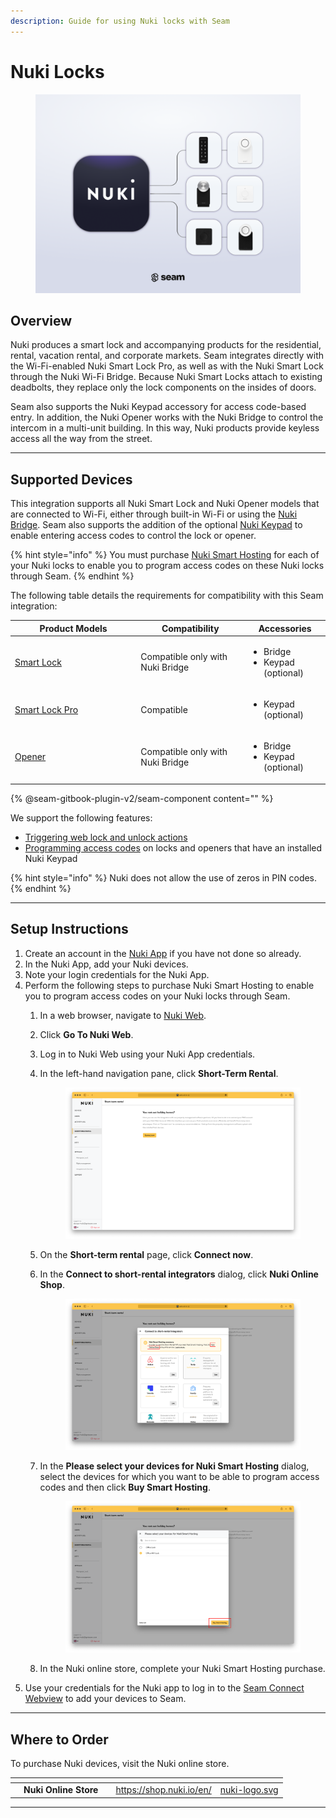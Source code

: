 ```yaml
---
description: Guide for using Nuki locks with Seam
---
```


# Nuki Locks

<figure><img src="../.gitbook/assets/nuki-manufacturer-page-cover-light.png" alt=""><figcaption></figcaption></figure>

## Overview

Nuki produces a smart lock and accompanying products for the residential, rental, vacation rental, and corporate markets. Seam integrates directly with the Wi-Fi-enabled Nuki Smart Lock Pro, as well as with the Nuki Smart Lock through the Nuki Wi-Fi Bridge. Because Nuki Smart Locks attach to existing deadbolts, they replace only the lock components on the insides of doors.

Seam also supports the Nuki Keypad accessory for access code-based entry. In addition, the Nuki Opener works with the Nuki Bridge to control the intercom in a multi-unit building. In this way, Nuki products provide keyless access all the way from the street.

***

## Supported Devices

This integration supports all Nuki Smart Lock and Nuki Opener models that are connected to Wi-Fi, either through built-in Wi-Fi or using the [Nuki Bridge](https://nuki.io/en/bridge/). Seam also supports the addition of the optional [Nuki Keypad](https://nuki.io/en/keypad-code/) to enable entering access codes to control the lock or opener.

{% hint style="info" %}
You must purchase [Nuki Smart Hosting](https://nuki.io/en/smart-hosting/) for each of your Nuki locks to enable you to program access codes on these Nuki locks through Seam.
{% endhint %}

The following table details the requirements for compatibility with this Seam integration:

<table><thead><tr><th width="187.33333333333331">Product Models</th><th>Compatibility</th><th>Accessories</th></tr></thead><tbody><tr><td><a href="https://nuki.io/en/smart-lock/">Smart Lock</a></td><td>Compatible only with Nuki Bridge</td><td><ul><li>Bridge</li><li>Keypad (optional)</li></ul></td></tr><tr><td><a href="https://nuki.io/en/smart-lock-pro/">Smart Lock Pro</a></td><td>Compatible</td><td><ul><li>Keypad (optional)</li></ul></td></tr><tr><td><a href="https://nuki.io/en/opener/">Opener</a></td><td>Compatible only with Nuki Bridge</td><td><ul><li>Bridge</li><li>Keypad (optional)</li></ul></td></tr></tbody></table>

{% @seam-gitbook-plugin-v2/seam-component content="<seam-supported-device-table
  endpoint="https://connect.getseam.com"
  client-session-token="seam_cst126DAjfor_2kxn8QAAEUkj3Zu4Nr1Aoauy"
  manufacturers='["Nuki"]'
/>" %}

We support the following features:

* [Triggering web lock and unlock actions](../products/smart-locks/lock-and-unlock.md)
* [Programming access codes](../products/smart-locks/access-codes/) on locks and openers that have an installed Nuki Keypad

{% hint style="info" %}
Nuki does not allow the use of zeros in PIN codes.
{% endhint %}

***

## Setup Instructions

1. Create an account in the [Nuki App](https://nuki.io/en/app/) if you have not done so already.
2. In the Nuki App, add your Nuki devices.
3. Note your login credentials for the Nuki App.
4. Perform the following steps to purchase Nuki Smart Hosting to enable you to program access codes on your Nuki locks through Seam.
   1. In a web browser, navigate to [Nuki Web](https://web.nuki.io/).
   2. Click **Go To Nuki Web**.
   3. Log in to Nuki Web using your Nuki App credentials.
   4.  In the left-hand navigation pane, click **Short-Term Rental**.

       <figure><img src="../.gitbook/assets/nuki-web-short-term-rental-page.png" alt="In Nuki Web, click Short-Term Rental."><figcaption></figcaption></figure>
   5. On the **Short-term rental** page, click **Connect now**.
   6.  In the **Connect to short-rental integrators** dialog, click **Nuki Online Shop**.

       <figure><img src="../.gitbook/assets/nuki-web-connect-short-rental-integrators-dialog-w-link.png" alt="Click Nuki Online Shop."><figcaption></figcaption></figure>
   7.  In the **Please select your devices for Nuki Smart Hosting** dialog, select the devices for which you want to be able to program access codes and then click **Buy Smart Hosting**.

       <figure><img src="../.gitbook/assets/nuki-web-select-devices-smart-hosting-dialog.png" alt="Select the devices for which you want to be able to program access codes and then click Buy Smart Hosting."><figcaption></figcaption></figure>
   8. In the Nuki online store, complete your Nuki Smart Hosting purchase.
5. Use your credentials for the Nuki app to log in to the [Seam Connect Webview](../core-concepts/connect-webviews/) to add your devices to Seam.

***

## Where to Order

To purchase Nuki devices, visit the Nuki online store.

<table data-view="cards"><thead><tr><th></th><th></th><th></th><th data-hidden data-card-target data-type="content-ref"></th><th data-hidden data-card-cover data-type="files"></th></tr></thead><tbody><tr><td></td><td><strong>Nuki Online Store</strong></td><td></td><td><a href="https://shop.nuki.io/en/">https://shop.nuki.io/en/</a></td><td><a href="../.gitbook/assets/nuki-logo.svg">nuki-logo.svg</a></td></tr></tbody></table>

***

